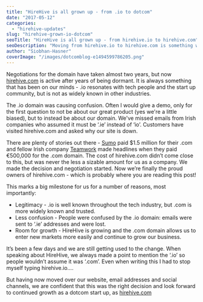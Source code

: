 ```yaml
---
title: "HireHive is all grown up - from .io to dotcom"
date: "2017-05-12"
categories:
  - "hirehive-updates"
slug: "hirehive-grown-io-dotcom"
seoTitle: "HireHive is all grown up - from hirehive.io to hirehive.com"
seoDescription: "Moving from hirehive.io to hirehive.com is something we wanted for years. Recently, this dream became a reality: read our story here"
author: "Siobhan-Hasner"
coverImage: "/images/dotcomblog-e1494599786205.png"
---
```


Negotiations for the domain have taken almost two years, but now [hirehive.com](https://hirehive.com/) is active after years of being dormant. It is always something that has been on our minds - .io resonates with tech people and the start up community, but is not as widely known in other industries.

The .io domain was causing confusion. Often I would give a demo, only for the first question to not be about our great product (yes we're a little biased), but to instead be about our domain. We've missed emails from Irish companies who assumed it must be ‘.ie’ instead of ‘io’. Customers have visited hirehive.com and asked why our site is down.

There are plenty of stories out there - [Sumo](http://www.domainsherpa.com/noah-kagan-sumo/) paid $1.5 million for their .com and fellow Irish company [Teamwork](https://www.siliconrepublic.com/enterprise/irish-software-company-buys-teamwork-com-domain-for-us675000) made headlines when they paid €500,000 for the .com domain. The cost of hirehive.com didn’t come close to this, but was never the less a sizable amount for us as a company. We made the decision and negotiation started. Now we’re finally the proud owners of hirehive.com - which is probably where you are reading this post!

This marks a big milestone for us for a number of reasons, most importantly:

- Legitimacy - .io is well known throughout the tech industry, but .com is more widely known and trusted.
- Less confusion - People were confused by the .io domain: emails were sent to ‘.ie’ addresses and were lost.
- Room for growth - HireHive is growing and the .com domain allows us to enter new markets more easily and continue to grow our business.

It’s been a few days and we are still getting used to the change. When speaking about HireHive, we always made a point to mention the ‘.io’ so people wouldn’t assume it was ‘.com’. Even when writing this I had to stop myself typing hirehive.io….

But having now moved over our website, email addresses and social channels, we are confident that this was the right decision and look forward to continued growth as a dotcom start up, as [hirehive.com](https://hirehive.com/)
